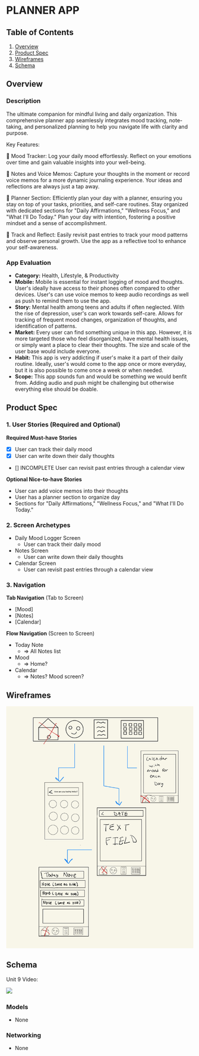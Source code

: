 # PLANNER APP 

## Table of Contents

1. [Overview](#Overview)
2. [Product Spec](#Product-Spec)
3. [Wireframes](#Wireframes)
4. [Schema](#Schema)

## Overview

### Description

The ultimate companion for mindful living and daily organization. This comprehensive planner app seamlessly integrates mood tracking, note-taking, and personalized planning to help you navigate life with clarity and purpose.

Key Features:

🌟 Mood Tracker:
Log your daily mood effortlessly. Reflect on your emotions over time and gain valuable insights into your well-being.

📝 Notes and Voice Memos:
Capture your thoughts in the moment or record voice memos for a more dynamic journaling experience. Your ideas and reflections are always just a tap away.

📅 Planner Section:
Efficiently plan your day with a planner, ensuring you stay on top of your tasks, priorities, and self-care routines. Stay organized with dedicated sections for "Daily Affirmations," "Wellness Focus," and "What I'll Do Today." Plan your day with intention, fostering a positive mindset and a sense of accomplishment.

🔄 Track and Reflect:
Easily revisit past entries to track your mood patterns and observe personal growth. Use the app as a reflective tool to enhance your self-awareness.


### App Evaluation

- **Category:** Health, Lifestyle, & Productivity
- **Mobile:** Mobile is essential for instant logging of mood and thoughts. User's ideally have access to their phones often compared to other devices. User's can use voice memos to keep audio recordings as well as push to remind them to use the app.
- **Story:** Mental health among teens and adults if often neglected. With the rise of depression, user's can work towards self-care. Allows for tracking of frequent mood changes, organization of thoughts, and identification of patterns.
- **Market:** Every user can find something unique in this app. However, it is more targeted those who feel disorganized, have mental health issues, or simply want a place to clear their thoughts. The size and scale of the user base would include everyone.
- **Habit:** This app is very addicting if user's make it a part of their daily routine. Ideally, user's would come to the app once or more everyday, but it is also possible to come once a week or when needed.
- **Scope:** This app sounds fun and would be something we would benfit from. Adding audio and push might be challenging but otherwise everything else should be doable. 

## Product Spec

### 1. User Stories (Required and Optional)

**Required Must-have Stories**

* [X] User can track their daily mood
* [X] User can write down their daily thoughts
* [] INCOMPLETE User can revisit past entries through a calendar view

**Optional Nice-to-have Stories**

* User can add voice memos into their thoughts
* User has a planner section to organize day 
* Sections for "Daily Affirmations," "Wellness Focus," and "What I'll Do Today."

### 2. Screen Archetypes

- Daily Mood Logger Screen
    * User can track their daily mood
- Notes Screen
    * User can write down their daily thoughts
- Calendar Screen
    * User can revisit past entries through a calendar view

### 3. Navigation

**Tab Navigation** (Tab to Screen)

* [Mood]
* [Notes]
* [Calendar]

**Flow Navigation** (Screen to Screen)

- Today Note
    * => All Notes list
- Mood
    * => Home?
- Calendar
    - => Notes? Mood screen?

## Wireframes

![Wireframe](wireframe.jpg)

## Schema 

Unit 9 Video:
<div>
    <a href="https://www.loom.com/share/406db09d31e24583a7683a020cfa6023">
    </a>
    <a href="https://www.loom.com/share/406db09d31e24583a7683a020cfa6023">
      <img style="max-width:300px;" src="https://cdn.loom.com/sessions/thumbnails/406db09d31e24583a7683a020cfa6023-with-play.gif">
    </a>
  </div>

### Models

- None

### Networking

- None
